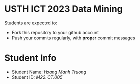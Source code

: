 USTH ICT 2023 Data Mining
=====================================

Students are expected to:
* Fork this repository to your github account
* Push your commits regularly, with **proper** commit messages


Student Info
=========================

* Student Name: *Hoang Manh Truong*
* Student ID: *M22.ICT.005*

